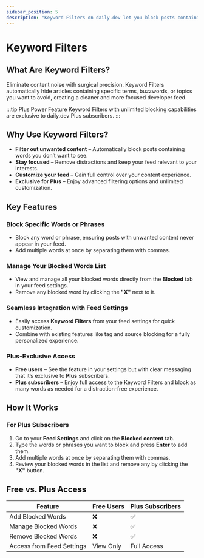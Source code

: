 ```yaml
---
sidebar_position: 5
description: "Keyword Filters on daily.dev let you block posts containing specific words or phrases for a cleaner, more focused feed. Available exclusively for Plus subscribers, this feature helps you eliminate distractions and customize your content experience."
---
```


# Keyword Filters

## What Are Keyword Filters?  

Eliminate content noise with surgical precision. Keyword Filters automatically hide articles containing specific terms, buzzwords, or topics you want to avoid, creating a cleaner and more focused developer feed.

:::tip Plus Power Feature
Keyword Filters with unlimited blocking capabilities are exclusive to daily.dev Plus subscribers.
:::  

## Why Use Keyword Filters?  

- **Filter out unwanted content** – Automatically block posts containing words you don’t want to see.  
- **Stay focused** – Remove distractions and keep your feed relevant to your interests.  
- **Customize your feed** – Gain full control over your content experience.  
- **Exclusive for Plus** – Enjoy advanced filtering options and unlimited customization.  

## Key Features  

### Block Specific Words or Phrases  
- Block any word or phrase, ensuring posts with unwanted content never appear in your feed.  
- Add multiple words at once by separating them with commas.  

### Manage Your Blocked Words List  
- View and manage all your blocked words directly from the **Blocked** tab in your feed settings.  
- Remove any blocked word by clicking the **"X"** next to it.  

### Seamless Integration with Feed Settings  
- Easily access **Keyword Filters** from your feed settings for quick customization.  
- Combine with existing features like tag and source blocking for a fully personalized experience.  

### Plus-Exclusive Access  
- **Free users** – See the feature in your settings but with clear messaging that it’s exclusive to **Plus** subscribers.  
- **Plus subscribers** – Enjoy full access to the Keyword Filters and block as many words as needed for a distraction-free experience.  

## How It Works  

### For Plus Subscribers  
1. Go to your **Feed Settings** and click on the **Blocked content** tab.  
2. Type the words or phrases you want to block and press **Enter** to add them.  
3. Add multiple words at once by separating them with commas.  
4. Review your blocked words in the list and remove any by clicking the **"X"** button.  

## Free vs. Plus Access  

| Feature                  | Free Users        | Plus Subscribers |
|--------------------------|-------------------|------------------|
| Add Blocked Words        | ❌                | ✅               |
| Manage Blocked Words     | ❌                | ✅               |
| Remove Blocked Words     | ❌                | ✅               |
| Access from Feed Settings| View Only         | Full Access      |
